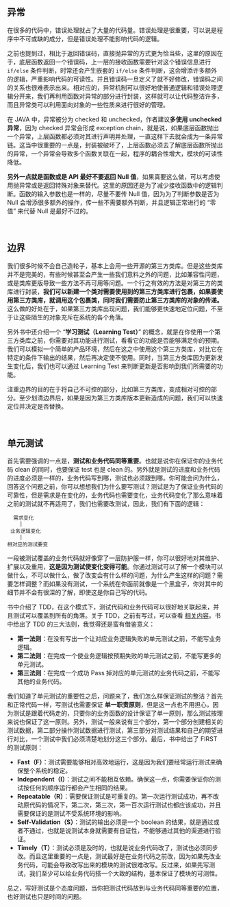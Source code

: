 ## 异常

在很多的代码中，错误处理就占了大量的代码量。错误处理是很重要，可以说是程序中不可或缺的成分，但是错误处理不能影响代码的逻辑。

之前也提到过，相比于返回错误码，直接抛异常的方式更为恰当些，这里的原因在于，底层函数返回一个错误码，上一层的接收函数需要针对这个错误信息进行 `if/else` 条件判断，时常还会产生嵌套的 `if/else` 条件判断，这会增添许多额外的逻辑，严重影响代码的可读性。并且错误码一旦定义了就不好修改，错误码之间的关系也很难表示出来。相对应的，异常机制可以很好地使普通逻辑和错误处理逻辑分开来，我们再利用函数对异常的部分进行封装，这样就可以让代码整洁许多，而且异常类可以利用面向对象的一些性质来进行很好的管理。

在 JAVA 中，异常被分为 checked 和 unchecked，作者建议**多使用 unchecked 异常**，因为 checked 异常会形成 exception chain，就是说，如果底层函数抛出一个异常，上层函数都必须对其进行声明并处理，一直这样下去就会成为一条异常链。这当中很重要的一点是，封装被破坏了，上层函数必须去了解底层函数所抛出的异常，一个异常会导致多个函数关联在一起，程序的耦合性增大，模块的可读性降低。

**另外一点就是函数或是 API 最好不要返回 Null 值**，如果真要这么做，可以考虑使用抛异常或是返回特殊对象来替代。这里的原因还是为了减少接收函数中的逻辑判断。函数的输入参数也是一样的，尽量不要传 Null 值，因为为了判断参数是否为 Null 会增添很多额外的操作，传一些不需要额外判断，并且逻辑正常进行的 “零值”  来代替 Null 是最好不过的。

<br>

## 边界

我们很多时候不会自己造轮子，基本上会用一些开源的第三方类库。但是这些类库并不是完美的，有些时候甚至会产生一些我们意料之外的问题，比如兼容性问题，或是类库更版导致一些方法不再可用等问题。一个行之有效的方法是对第三方的类库进行封装，**我们可以新建一个类对需要使用到的第三方类库进行包裹，如果要使用第三方类库，就调用这个包裹类，同时我们需要防止第三方类库的对象的传递。** 这么做的好处在于，如果第三方类库出现问题，我们能够更快速地定位问题，不至于让这些陌生的对象充斥在系统的各个角落。

另外书中还介绍一个 “**学习测试（Learning Test）**” 的概念，就是在你使用一个第三方类库之前，你需要对其功能进行测试，看看它的功能是否能够满足你的预期。我们可以模拟一个简单的产品环境，然后在这之中使用这个第三方类库，对比它在特定的条件下输出的结果，然后再决定使不使用。同时，当第三方类库因为更新发生变化后，我们也可以通过 Learning Test 来判断更新是否影响到我们所需要的功能。

注重边界的目的在于将自己不可控的部分，比如第三方类库，变成相对可控的部分。至少划清边界后，如果是因为第三方类库版本更新造成的问题，我们可以快速定位并决定是否替换。

<br>

## 单元测试

首先需要强调的一点是，**测试和业务代码同等重要**。也就是说你在保证你的业务代码 clean 的同时，也要保证 test 也是 clean 的。另外就是测试的进度和业务代码的进度必须是一样的，业务代码写到哪，测试也必须跟到哪。你可能会问为什么，回答这个问题之前，你可以想想我们为什么要写测试？测试是为了保证业务代码的可靠性，但是需求是在变化的，业务代码也需要变化，业务代码变化了那么意味着之前的测试就不再适用了，我们也需要改测试，因此，我们有下面的逻辑：
```
  需求变化
    |
 业务逻辑变化
    |
相对应的测试要变
```
一段被测试覆盖的业务代码就好像穿了一层防护服一样，你可以很好地对其维护、扩展以及重用，**这是因为测试使变化变得可能**。你通过测试可以了解一个模块可以做什么，不可以做什么，做了改变会有什么样的问题，为什么产生这样的问题？需要怎样调整？而如果没有测试，一个系统在你面前就像是一个黑盒子，你对其中的细节并不会有很深的了解，即使这是你自己写的代码。

书中介绍了 TDD，在这个模式下，测试代码和业务代码可以很好地关联起来，并且测试可以覆盖到所有的角落。关于 TDD，之前有写过，可以查看 [相关内容](https://juejin.im/post/5d716604f265da03d7283d18)。书中给出了 TDD 的三大法则，我觉得还是蛮有借鉴意义：
* **第一法则**：在没有写出一个让对应业务逻辑失败的单元测试之前，不能写业务逻辑。
* **第二法则**：在完成一个使业务逻辑按预期失败的单元测试之前，不能写更多的单元测试。
* **第三法则**：在完成一个成功 Pass 掉对应的单元测试的业务代码之前，不能写其他的业务代码。

我们知道了单元测试的重要性之后，问题来了，我们怎么样保证测试的整洁？首先和正常代码一样，写测试也需要保证 **单一职责原则**，但是这一点也不用担心，因为测试是跟着代码走的，只要你的业务函数的设计保证了单一原则，那么测试按理来说也保证了这一原则。另外，测试一般来说有三个部分，第一个部分创建相关的测试数据，第二部分操作测试数据进行测试，第三部分对测试结果和自己的期望进行对比，一个测试中我们必须清楚地划分这三个部分。最后，书中给出了 FIRST 的测试原则：

* **Fast（F）**：测试需要能够相对高效地运行，这是因为我们要经常运行测试来确保整个系统的稳定。
* **Independent（I）**：测试之间不能相互依赖。确保这一点，你需要保证你的测试按任何的顺序运行都会产生相同的结果。
* **Repeatable（R）**：需要保证测试是可重复的。第一次运行测试成功，再不改动原代码的情况下，第二次，第三次，第一百次运行测试也都应该成功，并且需要保证的是测试不受系统环境的影响。
* **Self-Validation（S）**：测试的输出必须是一个 boolean 的结果，就是通过或者不通过，也就是说测试本身就需要有自证性，不能够通过其他的渠道进行验证。
* **Timely（T）**：测试必须是及时的，也就是说业务代码改了，测试也必须同步改。而且这里重要的一点是，测试最好是在业务代码之前改，因为如果先改业务代码，可能会导致改写出来的模块的测试很难改写。反过来，如果先写测试，我们至少可以给业务代码搭一个大致的结构，基本保证了模块的可测性。

总之，写好测试是个态度问题，当你把测试代码放到与业务代码同等重要的位置，也好测试也只是时间的问题。
